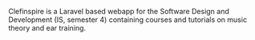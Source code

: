 Clefinspire is a Laravel based webapp for the Software Design and Development (IS, semester 4) containing courses and tutorials on music theory and ear training.